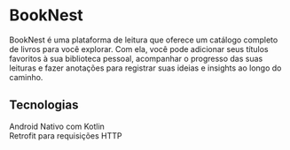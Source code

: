 # BookNest

BookNest é uma plataforma de leitura que oferece um catálogo completo de livros para você explorar. Com ela, você pode adicionar seus títulos favoritos à sua biblioteca pessoal, acompanhar o progresso das suas leituras e fazer anotações para registrar suas ideias e insights ao longo do caminho.

## Tecnologias

Android Nativo com Kotlin <br>
Retrofit para requisições HTTP
